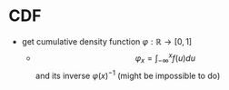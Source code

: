 # CDF
- get cumulative density function $\varphi : \mathbb{R} \rightarrow [0,1]$
	- $$\varphi_{x} = \int_{-\infty}^{x}f(u)du$$ and its inverse $\varphi(x)^{-1}$ (might be impossible to do)
